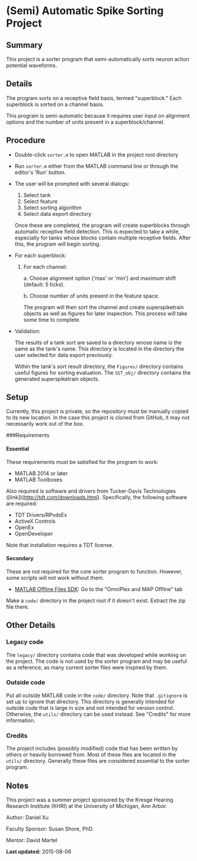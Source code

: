 # (Semi) Automatic Spike Sorting Project

## Summary
This project is a sorter program that semi-automatically sorts neuron action 
potential waveforms.

## Details
The program sorts on a receptive field basis, termed "superblock." Each
superblock is sorted on a channel basis.

This program is semi-automatic because it requires user input on alignment
options and the number of units present in a superblock/channel.

## Procedure
* Double-click `sorter.m` to open MATLAB in the project root directory
* Run `sorter.m` either from the MATLAB command line or through the editor's
  'Run' button.
* The user will be prompted with several dialogs:

    1. Select tank
    2. Select feature
    3. Select sorting algorithm
    4. Select data export directory
    
    Once these are completed, the program will create superblocks
    through automatic receptive field detection. This is expected to
    take a while, especially for tanks whose blocks contain multiple
    receptive fields. After this, the program will begin sorting.

* For each superblock:
    1. For each channel:
    
        a. Choose alignment option ('max' or 'min') and maximum shift
           (default: 5 ticks).
           
        b. Choose number of units present in the feature space.

        The program will then sort the channel and create superspiketrain
        objects as well as figures for later inspection. This process will
        take some time to complete.
        
* Validation:

    The results of a tank sort are saved to a directory wnose name is the
    same as the tank's name. This directory is located in the directory 
    the user selected for data export previously.
    
    Within the tank's sort result directory, the `Figures/` directory
    contains useful figures for sorting evaluation. The `SST_obj/` directory
    contains the generated superspiketrain objects.

## Setup

Currently, this project is private, so the repository must be manually copied
to its new location. In the case this project is cloned from GitHub, it may
not necessarily work out of the box.

###Requirements

#### Essential

These requirements must be satisfied for the program to work:

* MATLAB 2014 or later
* MATLAB Toolboxes

Also required is software and drivers from Tucker-Davis Technologies
([link])(http://tdt.com/downloads.html). Specifically, the following software
are required:

* TDT Drivers/RPvdsEx
* ActiveX Controls
* OpenEx
* OpenDeveloper

Note that installation requires a TDT license.

#### Secondary

These are not required for the core sorter program to function. However, some
scripts will not work without them.

* [MATLAB Offline Files SDK](http://plexon.com/software-downloads): Go to the
"OmniPlex and MAP Offline" tab

Make a `code/` directory in the project root if it doesn't exist. Extract the
zip file there.

## Other Details

### Legacy code

The `legacy/` directory contains code that was developed while working on the
project. The code is not used by the sorter program and may be useful as a
reference, as many current sorter files were inspired by them.

### Outside code

Put all outside MATLAB code in the `code/` directory. Note that `.gitignore`
is set up to ignore that directory. This directory is generally intended
for outside code that is large in size and not intended for version control.
Otherwise, the `utils/` directory can be used instead. See "Credits" for 
more information.

### Credits

The project includes (possibly modified) code that has been written by others
or heavily borrowed from. Most of these files are located in the `utils/`
directory. Generally these files are considered essential to the sorter
program.


## Notes

This project was a summer project sponsored by the Kresge Hearing Research
Institute (KHRI) at the University of Michigan, Ann Arbor.

Author: Daniel Xu

Faculty Sponsor: Susan Shore, PhD.

Mentor: David Martel

**Last updated:** 2015-08-06
